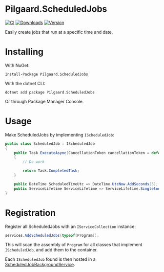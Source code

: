 # Pilgaard.ScheduledJobs

[![CI](https://github.com/NillerMedDild/Pilgaard.BackgroundJobs/workflows/scheduledjobs_ci/badge.svg)](https://github.com/NielsPilgaard/Pilgaard.BackgroundJobs/actions/workflows/scheduledjobs_ci.yml)
[![Downloads](https://img.shields.io/nuget/dt/pilgaard.ScheduledJobs.svg)](https://www.nuget.org/packages/Pilgaard.ScheduledJobs)
[![Version](https://img.shields.io/nuget/vpre/pilgaard.ScheduledJobs.svg)](https://www.nuget.org/packages/Pilgaard.ScheduledJobs)

Easily create jobs that run at a specific time and date.

# Installing

With NuGet:

    Install-Package Pilgaard.ScheduledJobs

With the dotnet CLI:

    dotnet add package Pilgaard.ScheduledJobs

Or through Package Manager Console.

# Usage

Make ScheduledJobs by implementing `IScheduledJob`:

```csharp
public class ScheduledJob : IScheduledJob
{
    public Task ExecuteAsync(CancellationToken cancellationToken = default)
    {
        // Do work

        return Task.CompletedTask;
    }

    public DateTime ScheduledTimeUtc => DateTime.UtcNow.AddSeconds(5);
    public ServiceLifetime ServiceLifetime => ServiceLifetime.Singleton;
}
```

# Registration

Register all ScheduledJobs with an `IServiceCollection` instance:

```csharp
services.AddScheduledJobs(typeof(Program));
```

This will scan the assembly of `Program` for all classes that implement `IScheduledJob`, and add them to the container.

Each `IScheduledJob` found is then hosted in a [ScheduledJobBackgroundService](https://github.com/NielsPilgaard/Pilgaard.Jobs/blob/master/src/Pilgaard.ScheduledJobs/ScheduledJobBackgroundService.cs).
